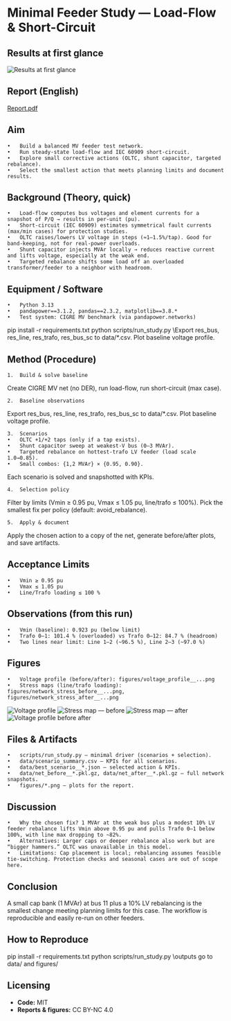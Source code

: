 # Minimal Feeder Study — Load-Flow & Short-Circuit

## Results at first glance
![Results at first glance](/power-studies-feeder/figures/results_at_glance.png)

## Report (English)

[Report.pdf](/power-studies-feeder/report.pdf)

## Aim
	•	Build a balanced MV feeder test network.
	•	Run steady-state load-flow and IEC 60909 short-circuit.
	•	Explore small corrective actions (OLTC, shunt capacitor, targeted rebalance).
	•	Select the smallest action that meets planning limits and document results.

## Background (Theory, quick)
	•	Load-flow computes bus voltages and element currents for a snapshot of P/Q → results in per-unit (pu).
	•	Short-circuit (IEC 60909) estimates symmetrical fault currents (max/min cases) for protection studies.
	•	OLTC raises/lowers LV voltage in steps (≈1–1.5%/tap). Good for band-keeping, not for real-power overloads.
	•	Shunt capacitor injects MVAr locally → reduces reactive current and lifts voltage, especially at the weak end.
	•	Targeted rebalance shifts some load off an overloaded transformer/feeder to a neighbor with headroom.

## Equipment / Software
	•	Python 3.13
	•	pandapower==3.1.2, pandas==2.3.2, matplotlib==3.8.*
	•	Test system: CIGRE MV benchmark (via pandapower.networks)

pip install -r requirements.txt
python scripts/run_study.py
\\Export res_bus, res_line, res_trafo, res_bus_sc to data/*.csv. Plot baseline voltage profile.

## Method (Procedure)
	1.	Build & solve baseline
Create CIGRE MV net (no DER), run load-flow, run short-circuit (max case).

	2.	Baseline observations
Export res_bus, res_line, res_trafo, res_bus_sc to data/*.csv. Plot baseline voltage profile.

	3.	Scenarios
	•	OLTC +1/+2 taps (only if a tap exists).
	•	Shunt capacitor sweep at weakest-V bus (0–3 MVAr).
	•	Targeted rebalance on hottest-trafo LV feeder (load scale 1.0→0.85).
	•	Small combos: {1,2 MVAr} × {0.95, 0.90}.
Each scenario is solved and snapshotted with KPIs.

	4.	Selection policy
Filter by limits (Vmin ≥ 0.95 pu, Vmax ≤ 1.05 pu, line/trafo ≤ 100%).
Pick the smallest fix per policy (default: avoid_rebalance).

	5.	Apply & document
Apply the chosen action to a copy of the net, generate before/after plots, and save artifacts.

## Acceptance Limits
	•	Vmin ≥ 0.95 pu
	•	Vmax ≤ 1.05 pu
	•	Line/Trafo loading ≤ 100 %

## Observations (from this run)
	•	Vmin (baseline): 0.923 pu (below limit)
	•	Trafo 0–1: 101.4 % (overloaded) vs Trafo 0–12: 84.7 % (headroom)
	•	Two lines near limit: Line 1–2 (~96.5 %), Line 2–3 (~97.0 %)

## Figures
	•	Voltage profile (before/after): figures/voltage_profile__...png
	•	Stress maps (line/trafo loading): figures/network_stress_before__...png, figures/network_stress_after__...png

![Voltage profile](/power-studies-feeder/figures/voltage_profile.png)
![Stress map — before](/power-studies-feeder/figures/network_stress_before__cap-1-0mvar-rebalance-90pct__20250821-210943.png)
![Stress map — after](/power-studies-feeder/figures/network_stress_after__cap-1-0mvar-rebalance-90pct__20250821-210943.png)
![Voltage profile before after](figures/voltage_profile__cap-1-0mvar-rebalance-90pct__20250821-210943.png)

## Files & Artifacts
	•	scripts/run_study.py — minimal driver (scenarios + selection).
	•	data/scenario_summary.csv — KPIs for all scenarios.
	•	data/best_scenario__*.json — selected action & KPIs.
	•	data/net_before__*.pkl.gz, data/net_after__*.pkl.gz — full network snapshots.
	•	figures/*.png — plots for the report.

## Discussion
	•	Why the chosen fix? 1 MVAr at the weak bus plus a modest 10% LV feeder rebalance lifts Vmin above 0.95 pu and pulls Trafo 0–1 below 100%, with line max dropping to ~82%.
	•	Alternatives: Larger caps or deeper rebalance also work but are “bigger hammers.” OLTC was unavailable in this model.
	•	Limitations: Cap placement is local; rebalancing assumes feasible tie-switching. Protection checks and seasonal cases are out of scope here.

## Conclusion

A small cap bank (1 MVAr) at bus 11 plus a 10% LV rebalancing is the smallest change meeting planning limits for this case. The workflow is reproducible and easily re-run on other feeders.

## How to Reproduce

pip install -r requirements.txt
python scripts/run_study.py
\\outputs go to data/ and figures/

## Licensing

- **Code:** MIT  
- **Reports & figures:** CC BY-NC 4.0